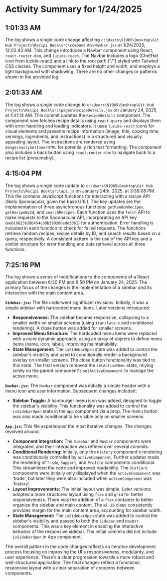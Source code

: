 # Activity Summary for 1/24/2025

## 1:01:33 AM
The log shows a single code change affecting `c:\Users\91965\Desktop\Git Hub Projects\Recipi Book\src\components\Navbar.jsx` at 1/24/2025, 12:02:43 AM.  This change introduces a Navbar component using React, `react-router-dom`, and `lucide-react`. The Navbar includes a logo (ChefHat icon from lucide-react) and a link to the root path ("/") styled with Tailwind CSS classes.  The component uses a fixed height and width, and employs a light background with shadowing.  There are no other changes or patterns shown in the provided log.


## 2:01:33 AM
The log shows a single code change to `c:\Users\91965\Desktop\Git Hub Projects\Recipi Book\src\pages\RecipeDetails.jsx` on January 24, 2025, at 1:41:14 AM.  This commit updates the `RecipeDetails` component.  The component now fetches recipe details using `react-query` and displays them with error handling and loading indicators.  It uses `lucide-react` icons for visual elements and presents recipe information (image, title, cooking time, servings, ingredients, and instructions) in a structured and visually appealing layout. The instructions are rendered using `dangerouslySetInnerHTML` for potentially rich text formatting.  The component also includes a back button using `react-router-dom` to navigate back to a recipe list (presumably).


## 4:15:04 PM
The log shows a single code update to `c:\Users\91965\Desktop\Git Hub Projects\Recipi Book\src\api.js` on January 24th, 2025, at 3:39:08 PM.  This file contains JavaScript functions for interacting with a recipe API (likely Spoonacular, given the base URL).  The key updates are the implementation of three asynchronous functions: `getRandomRecipes`, `getRecipeById`, and `searchRecipes`.  Each function uses the `fetch` API to make requests to the Spoonacular API, incorporating an API key (`ee616623b28b454cb0b390266ede3061`) for authentication. Error handling is included in each function to check for failed requests.  The functions retrieve random recipes, recipe details by ID, and search results based on a query, respectively.  A consistent pattern is the use of the API key and a similar structure for error handling and data retrieval across all three functions.


## 7:25:16 PM
The log shows a series of modifications to the components of a React application between 6:30 PM and 6:56 PM on January 24, 2025.  The primary focus of the changes is the implementation of a sidebar and its interaction with the main content area.

**`Sidebar.jsx`:**  The file underwent significant revisions. Initially, it was a simple sidebar with hardcoded menu items.  Later versions introduced:

* **Responsiveness:**  The sidebar became responsive, collapsing to a smaller width on smaller screens (using `translate-x` and conditional rendering). A close button was added for smaller screens.
* **Improved Menu Structure:**  The hardcoded menu items were replaced with a more dynamic approach, using an array of objects to define menu items (name, icon, label), improving maintainability.
* **State Management:**  The `isSidebarOpen` state was added to control the sidebar's visibility and used to conditionally render a background overlay on smaller screens. The close button functionality was tied to this state.  The final version removed the  `setActiveMenu` state, relying solely on the parent component's `setActiveComponent` to manage the active menu.

**`Navbar.jsx`:** The `Navbar` component was initially a simple header with a menu icon and user information.  Subsequent changes included:

* **Sidebar Toggle:**  A hamburger menu icon was added, designed to toggle the sidebar's visibility.  This functionality was added to control the `isSidebarOpen` state in the `App` component via a prop.  The menu button was also made conditional to be visible only on smaller screens.


**`App.jsx`:** This file experienced the most iterative changes. The changes revolved around:

* **Component Integration:**  The `Sidebar` and `Navbar` components were integrated, and their interaction was refined over several commits.
* **Conditional Rendering:** Initially, only the `History` component's rendering was conditionally controlled by `activeComponent`.  Further updates made the rendering of `Trade`, `Support`, and `Profile` components conditional. This streamlined the code and improved readability.  The `StatCard` components were initially only displayed when the `activeComponent` was 'trade', but later they were also included when `activeComponent` was 'history'.
* **Layout Improvements:** The initial layout was simple.  Later versions adopted a more structured layout using `flex` and `grid` for better responsiveness.  There was the addition of a `flex` container to better organize the sidebar and main content. The `ml-20` class consistently provides margin for the main content area, accounting for sidebar width.
* **State Management:** The `isSidebarOpen` state was added to control the sidebar's visibility and passed to both the `Sidebar` and `Navbar` components.  This was a key element in enabling the interactive behavior of the responsive sidebar.  The initial commits did not include `isSidebarOpen` in App component.

The overall pattern in the code changes reflects an iterative development process focusing on improving the UI's responsiveness, modularity, and user experience.  There's a clear progression towards a more robust and well-structured application.  The final changes reflect a functional, responsive layout with a clear separation of concerns between components.
